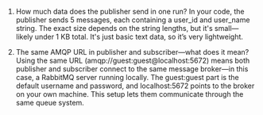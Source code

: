 1. How much data does the publisher send in one run?
In your code, the publisher sends 5 messages, each containing a user_id and user_name string. The exact size depends on the string lengths, but it's small—likely under 1 KB total. It's just basic text data, so it’s very lightweight.

2. The same AMQP URL in publisher and subscriber—what does it mean?
Using the same URL (amqp://guest:guest@localhost:5672) means both publisher and subscriber connect to the same message broker—in this case, a RabbitMQ server running locally. The guest:guest part is the default username and password, and localhost:5672 points to the broker on your own machine. This setup lets them communicate through the same queue system.